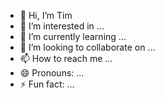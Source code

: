 - 👋 Hi, I’m Tim
- 👀 I’m interested in ...
- 🌱 I’m currently learning ...
- 💞️ I’m looking to collaborate on ...
- 📫 How to reach me ...
- 😄 Pronouns: ...
- ⚡ Fun fact: ...

<!---
tp-sma/tp-sma is a ✨ special ✨ repository because its `README.md` (this file) appears on your GitHub profile.
You can click the Preview link to take a look at your changes.
--->
